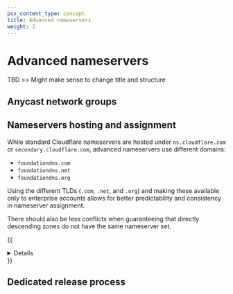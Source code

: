 ```yaml
---
pcx_content_type: concept
title: Advanced nameservers
weight: 2
---
```


# Advanced nameservers

TBD >> Might make sense to change title and structure

## Anycast network groups

## Nameservers hosting and assignment

While standard Cloudflare nameservers are hosted under `ns.cloudflare.com` or `secondary.cloudflare.com`, advanced nameservers use different domains:

- `foundationdns.com`
- `foundationdns.net`
- `foundationdns.org`

Using the different TLDs (`.com`, `.net`, and `.org`) and making these available only to enterprise accounts allows for better predictability and consistency in nameserver assignment.

There should also be less conflicts when guaranteeing that directly descending zones do not have the same nameserver set.

{{<details header="Descending zones example">}}

Consider the domain `example.com`, and subdomains `abc.example.com` and `123.example.com`:

- `abc.example.com` and `123.example.com` directly descend from `example.com` and cannot have the same nameservers as `example.com`.
- `abc.example.com` and `123.example.com` are sibling domains and can have the same nameservers.
- `new.abc.example.com` directly descends from both `abc.example.com` and `example.com`, and cannot have the same nameservers as them, but can have the same nameservers as `123.example.com`.

{{</details>}}

## Dedicated release process